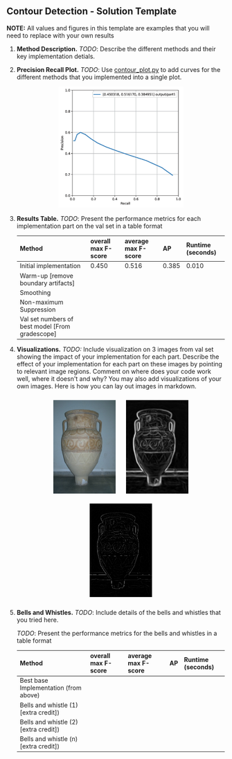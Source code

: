 ## Contour Detection - Solution Template

**NOTE:** All values and figures in this template are examples that you will need to replace with your own results

1. **Method Description.** *TODO*: Describe the different methods and their key implementation detials.

2. **Precision Recall Plot.** *TODO*: Use [contour_plot.py](contours/../contour_plot.py) to add curves for the different methods that you implemented into a single plot.
   
   <div align="center">
      <img src="plot.png" width="60%">
   </div>

3. **Results Table.** *TODO*: Present the performance metrics for each implementation part on the val set in a table format

   | Method | overall max F-score | average max F-score | AP | Runtime (seconds) |
   | ----------- | --- | --- | ---  | --- |
   | Initial implementation | 0.450 | 0.516 | 0.385 | 0.010 |
   | Warm-up [remove boundary artifacts] | | | | |
   | Smoothing | | | | |
   | Non-maximum Suppression | | | | 
   | Val set numbers of best model [From gradescope] | | | |

4. **Visualizations.** *TODO:* Include visualization on 3 images from val set showing the impact of your implementation for each part. Describe the effect of your implementation for each part on these images by pointing to relevant image regions. Comment on where does your code work well, where it doesn't and why? You may also add visualizations of your own images. Here is how you can lay out images in markdown.
   <div align="center">
      <img src="227092.jpg" width="30%" style="margin:10px;">
      <img src="227092-raw.png" width="30%" style="margin:10px;">
      <img src="227092-nms.png" width="30%" style="margin:10px;">
   </div>

5. **Bells and Whistles.** *TODO*: Include details of the bells and whistles that you
   tried here.

   *TODO*: Present the performance metrics for the bells and whistles in a table format
   
   | Method | overall max F-score | average max F-score | AP | Runtime (seconds) |
   | ----------- | --- | --- | ---  | --- |
   | Best base Implementation (from above) | | | | 
   | Bells and whistle (1) [extra credit]) | | | | 
   | Bells and whistle (2) [extra credit]) | | | |
   | Bells and whistle (n) [extra credit]) | | | |
